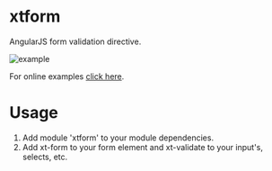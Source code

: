 xtform
======

AngularJS form validation directive.


![example](http://blog.brentmckendrick.com/assets/images/xtform.png)

For online examples [click here](http://www.brentmckendrick.com/code/xtform).

# Usage

1. Add module 'xtform' to your module dependencies.
2. Add xt-form to your form element and xt-validate to your input's, selects, etc.
